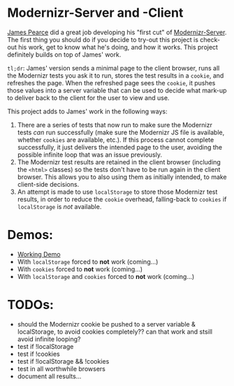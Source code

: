 # Modernizr-Server and -Client

[James Pearce](https://github.com/jamesgpearce) did a great job developing his "first
cut" of [Modernizr-Server](https://github.com/jamesgpearce/modernizr-server).  The first
thing you should do if you decide to try-out this project is check-out his work, get to know
what he's doing, and how it works.  This project definitely builds on top of James' work.

`tl;dr`: James' version sends a minimal page to the client browser, runs all the Modernizr
tests you ask it to run, stores the test results in a `cookie`, and refreshes the page.  When
the refreshed page sees the `cookie`, it pushes those values into a server variable that can
be used to decide what mark-up to deliver back to the client for the user to view and use.

This project adds to James' work in the following ways:

1. There are a series of tests that now run to make sure the Modernizr tests _can_
run successfully (make sure the Modernizr JS file is available, whether `cookies` are
available, etc.).  If this process cannot complete successfully, it just delivers the intended
page to the user, avoiding the possible infinite loop that was an issue previously.
1. The Modernizr test results are retained in the client browser (including the
`<html>` classes) so the tests don't have to be run again in the client browser.  This
allows you to also using them as initially intended, to make client-side decisions.
1. An attempt is made to use `localStorage` to store those Modernizr test results, in order
to reduce the `cookie` overhead, falling-back to `cookies` if `localStorage` is _not_ available.

# Demos:

* [Working Demo](http://aarontgrogg.com/testing/modernizr-server/index.php)
* With `localStorage` forced to __not__ work (coming...)
* With `cookies` forced to __not__ work (coming...)
* With `localStorage` and `cookies` forced to __not__ work (coming...)


# TODOs:

- should the Modernizr cookie be pushed to a server variable & localStorage,
  to avoid cookies completely??  can that work and stsill avoid infinite looping?
- test if !localStorage
- test if !cookies
- test if !localStorage && !cookies
- test in all worthwhile browsers
- document all results...
